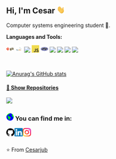 ## Hi, I'm Cesar <img src = "https://github.com/SatYu26/SatYu26/blob/master/Assets/Hi.gif" width="22px">

Computer systems engineering student 🚀.

**Languages and Tools:**  

<code><img height = "20" src = "https://raw.githubusercontent.com/github/explore/80688e429a7d4ef2fca1e82350fe8e3517d3494d/topics/git/git.png"></code>
<code><img height = "20" src = "https://raw.githubusercontent.com/github/explore/80688e429a7d4ef2fca1e82350fe8e3517d3494d/topics/mysql/mysql.png"></code>
<code><img height = "20" src = "https://upload.wikimedia.org/wikipedia/commons/thumb/6/61/HTML5_logo_and_wordmark.svg/1024px-HTML5_logo_and_wordmark.svg.png"></code>
<code><img height = "20" src = "https://raw.githubusercontent.com/github/explore/80688e429a7d4ef2fca1e82350fe8e3517d3494d/topics/javascript/javascript.png"></code>
<code><img height = "20" src = "https://raw.githubusercontent.com/github/explore/80688e429a7d4ef2fca1e82350fe8e3517d3494d/topics/php/php.png"></code>
<code><img height = "20" src = "https://upload.wikimedia.org/wikipedia/commons/thumb/6/62/Ruby_On_Rails_Logo.svg/1200px-Ruby_On_Rails_Logo.svg.png"></code>
<code><img height = "20" src = "https://upload.wikimedia.org/wikipedia/commons/thumb/b/b2/Bootstrap_logo.svg/1280px-Bootstrap_logo.svg.png"></code>
<code><img height = "20" src = "https://classes.engineering.wustl.edu/cse231/core/images/2/26/Java.png"></code>
<code><img height = "20" src = "https://upload.wikimedia.org/wikipedia/commons/thumb/4/40/VB.NET_Logo.svg/245px-VB.NET_Logo.svg.png"></code>
<!--<code><img height = "20" src = "https://upload.wikimedia.org/wikipedia/commons/thumb/7/73/Ruby_logo.svg/1024px-Ruby_logo.svg.png"></code>-->

<br/>

[![Anurag's GitHub stats](https://github-readme-stats.vercel.app/api?username=cesarjub)](https://github.com/anuraghazra/github-readme-stats)

<h4><a href = "https://github.com/Cesarjub?tab=repositories" title = "Show Repositories">🔎 Show Repositories</a></h4>

<!--- ![visitors](https://visitor-badge.laobi.icu/badge?page_id=cesarjub) --->
<img src="https://komarev.com/ghpvc/?username=Cesarjub">

### <img src = "https://github.com/SatYu26/SatYu26/blob/master/Assets/Earth.gif" width = "20px"> You can find me in:

[<img align = "left" alt = "Cesarjub | Github" width = "22px" src = "https://github.com/deut-erium/deut-erium/blob/master/assets/github.svg" />][github]
[<img align = "left" alt = "Cesarjub | LinkedIn" width = "22px" src = "https://github.com/SatYu26/SatYu26/blob/master/Assets/Linkedin.svg" />][linkedin]
[<img align = "left" alt = "Cesarjub | Instagram" width = "22px" src = "https://github.com/SatYu26/SatYu26/blob/master/Assets/Instagram.svg" />][instagram]

<br/>
<br/>

:star: From [Cesarjub](https://github.com/Cesarjub)

[github]: https://github.com/Cesarjub
[instagram]: https://www.instagram.com/cesarjub/
[linkedin]: https://www.linkedin.com/in/cesar-julio-28964912a/
